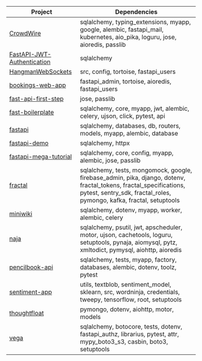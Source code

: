 |                                        Project                                        |                                                                                       Dependencies                                                                                       |
|---------------------------------------------------------------------------------------|------------------------------------------------------------------------------------------------------------------------------------------------------------------------------------------|
|[CrowdWire](https://github.com/Crowd-Wire/CrowdWire )                                  |sqlalchemy, typing_extensions, myapp, google, alembic, fastapi_mail, kubernetes, aio_pika, loguru, jose, aioredis, passlib                                                                |
|[FastAPI-JWT-Authentication](https://github.com/MurrayCode/FastAPI-JWT-Authentication )|sqlalchemy                                                                                                                                                                                |
|[HangmanWebSockets](https://github.com/LucianDeveloper/HangmanWebSockets )             |src, config, tortoise, fastapi_users                                                                                                                                                      |
|[bookings-web-app](https://github.com/e-kondr01/bookings-web-app )                     |fastapi_admin, tortoise, aioredis, fastapi_users                                                                                                                                          |
|[fast-api-first-step](https://github.com/Nasir1004/fast-api-first-step )               |jose, passlib                                                                                                                                                                             |
|[fast-boilerplate](https://github.com/kamoloff/fast-boilerplate )                      |sqlalchemy, core, myapp, jwt, alembic, celery, ujson, click, pytest, api                                                                                                                  |
|[fastapi](https://github.com/ericsouza/fastapi-demo )                                  |sqlalchemy, databases, db, routers, models, myapp, alembic, database                                                                                                                      |
|[fastapi-demo](https://github.com/ericsouza/fastapi-demo )                             |sqlalchemy, httpx                                                                                                                                                                         |
|[fastapi-mega-tutorial](https://github.com/pace-noge/fastapi-mega-tutorial )           |sqlalchemy, core, config, myapp, alembic, jose, passlib                                                                                                                                   |
|[fractal](https://github.com/douwevandermeij/fractal )                                 |sqlalchemy, tests, mongomock, google, firebase_admin, pika, django, dotenv, fractal_tokens, fractal_specifications, pytest, sentry_sdk, fractal_roles, pymongo, kafka, fractal, setuptools|
|[miniwiki](https://github.com/s-chawla/miniwiki )                                      |sqlalchemy, dotenv, myapp, worker, alembic, celery                                                                                                                                        |
|[naja](https://github.com/xiaoxiamiya/naja )                                           |sqlalchemy, psutil, jwt, apscheduler, motor, ujson, cachetools, loguru, setuptools, pynaja, aiomysql, pytz, xmltodict, pymysql, aiohttp, aioredis                                         |
|[pencilbook-api](https://github.com/jett/pencilbook-api )                              |sqlalchemy, tests, myapp, factory, databases, alembic, dotenv, toolz, pytest                                                                                                              |
|[sentiment-app](https://github.com/yadavshashank/sentiment-app )                       |utils, textblob, sentiment_model, sklearn, src, wordninja, credentials, tweepy, tensorflow, root, setuptools                                                                              |
|[thoughtfloat](https://github.com/gltile-two-electric-boogaloo/thoughtfloat )          |pymongo, dotenv, aiohttp, motor, models                                                                                                                                                   |
|[vega](https://github.com/adriangabura/vega )                                          |sqlalchemy, botocore, tests, dotenv, fastapi_authz, librarius, pytest, attr, mypy_boto3_s3, casbin, boto3, setuptools                                                                     |
